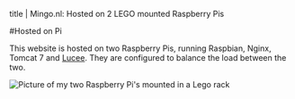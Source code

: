 title       | Mingo.nl: Hosted on 2 LEGO mounted Raspberry Pis

#Hosted on Pi

This website is hosted on two Raspberry Pis, running Raspbian, Nginx, Tomcat 7 and [Lucee](http://lucee.org "A light-weight dynamic scripting language for the JVM").
They are configured to balance the load between the two.

![Picture of my two Raspberry Pi's mounted in a Lego rack](//mingo.nl/static/img/rack.jpg)
